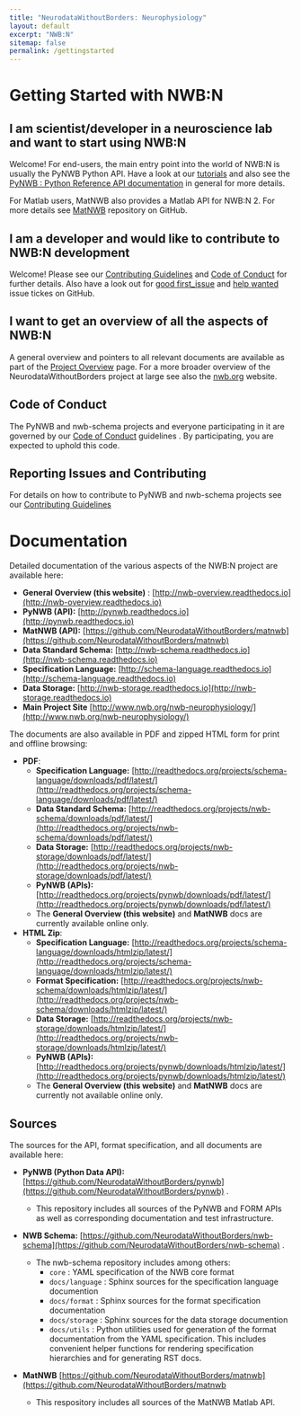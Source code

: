 ```yaml
---
title: "NeurodataWithoutBorders: Neurophysiology"
layout: default
excerpt: "NWB:N"
sitemap: false
permalink: /gettingstarted
---
```



# Getting Started with NWB:N

## I am scientist/developer in a neuroscience lab and want to start using NWB:N

Welcome! For end-users, the main entry point into the world of NWB:N is usually the PyNWB Python API. Have a look
at our  <a href="https://pynwb.readthedocs.io/en/latest/tutorials/index.html"  target="_blank">tutorials</a>
and also see the <a href="{{ site.url }}{{ site.baseurl }}/pynwb">PyNWB : Python Reference API documentation</a>
in general for more details.

For Matlab users, MatNWB also provides a Matlab API for NWB:N 2.  For more details see
<a href="https://github.com/NeurodataWithoutBorders/matnwb"  target="_blank">MatNWB</a> repository on GitHub.

## I am a developer and would like to contribute to NWB:N development

Welcome! Please see our  <a href="{{ site.url }}{{ site.baseurl }}/contributing">Contributing Guidelines</a> and
<a href="{{ site.url }}{{ site.baseurl }}/code_of_conduct">Code of Conduct</a> for further details. Also
have a look out for [good first_issue](https://github.com/NeurodataWithoutBorders/pynwb/issues?q=is%3Aissue+is%3Aopen+label%3A%22good+first+issue%22) and
[help wanted](https://github.com/NeurodataWithoutBorders/pynwb/issues?q=is%3Aissue+is%3Aopen+label%3A%22help+wanted%22)
issue tickes on GitHub.

## I want to get an overview of all the aspects of NWB:N

A general overview and pointers to all relevant documents are available as part of the
<a href="{{ site.url }}{{ site.baseurl }}/overview">Project Overview</a> page. For a more broader overview
of the NeurodataWithoutBorders project at large see also the
<a href="https://www.nwb.org/">nwb.org</a> website.

## Code of Conduct

The PyNWB and nwb-schema projects and everyone participating in it are governed by our
<a href="{{ site.url }}{{ site.baseurl }}/code_of_conduct">Code of Conduct</a> guidelines .
By participating, you are expected to uphold this code.

## Reporting Issues and Contributing

For details on how to contribute to PyNWB and nwb-schema projects see
our <a href="{{ site.url }}{{ site.baseurl }}/contributing">Contributing Guidelines</a>

# Documentation

Detailed documentation of the various aspects of the NWB:N project are available here:

* **General Overview (this website)** : [http://nwb-overview.readthedocs.io](http://nwb-overview.readthedocs.io)
* **PyNWB (API):** [http://pynwb.readthedocs.io](http://pynwb.readthedocs.io)
* **MatNWB (API):** [https://github.com/NeurodataWithoutBorders/matnwb](https://github.com/NeurodataWithoutBorders/matnwb)
* **Data Standard Schema:** [http://nwb-schema.readthedocs.io](http://nwb-schema.readthedocs.io)
* **Specification Language:** [http://schema-language.readthedocs.io](http://schema-language.readthedocs.io)
* **Data Storage:** [http://nwb-storage.readthedocs.io](http://nwb-storage.readthedocs.io)
* **Main Project Site** [http://www.nwb.org/nwb-neurophysiology/](http://www.nwb.org/nwb-neurophysiology/)

The documents are also available in PDF and zipped HTML form for print and offline browsing:

* **PDF**:
    * **Specification Language:** [http://readthedocs.org/projects/schema-language/downloads/pdf/latest/](http://readthedocs.org/projects/schema-language/downloads/pdf/latest/)
    * **Data Standard Schema:** [http://readthedocs.org/projects/nwb-schema/downloads/pdf/latest/](http://readthedocs.org/projects/nwb-schema/downloads/pdf/latest/)
    * **Data Storage:** [http://readthedocs.org/projects/nwb-storage/downloads/pdf/latest/](http://readthedocs.org/projects/nwb-storage/downloads/pdf/latest/)
    * **PyNWB (APIs):** [http://readthedocs.org/projects/pynwb/downloads/pdf/latest/](http://readthedocs.org/projects/pynwb/downloads/pdf/latest/)
    * The **General Overview (this website)** and **MatNWB** docs are currently available online only.
* **HTML Zip**:
    * **Specification Language:** [http://readthedocs.org/projects/schema-language/downloads/htmlzip/latest/](http://readthedocs.org/projects/schema-language/downloads/htmlzip/latest/)
    * **Format Specification:** [http://readthedocs.org/projects/nwb-schema/downloads/htmlzip/latest/](http://readthedocs.org/projects/nwb-schema/downloads/htmlzip/latest/)
    * **Data Storage:** [http://readthedocs.org/projects/nwb-storage/downloads/htmlzip/latest/](http://readthedocs.org/projects/nwb-storage/downloads/htmlzip/latest/)
    * **PyNWB (APIs):** [http://readthedocs.org/projects/pynwb/downloads/htmlzip/latest/](http://readthedocs.org/projects/pynwb/downloads/htmlzip/latest/)
    * The **General Overview (this website)** and **MatNWB** docs are currently not available online only.

Sources
-------

The sources for the API, format specification, and all documents are available here:

* **PyNWB (Python Data API):** [https://github.com/NeurodataWithoutBorders/pynwb](https://github.com/NeurodataWithoutBorders/pynwb) .
    * This repository includes all sources of the PyNWB and FORM APIs as well as
      corresponding documentation and test infrastructure.

* **NWB Schema:** [https://github.com/NeurodataWithoutBorders/nwb-schema](https://github.com/NeurodataWithoutBorders/nwb-schema) .
    * The nwb-schema repository includes among others:
        * ``core`` : YAML specification of the NWB core format
        * ``docs/language`` : Sphinx sources for the specification language documention
        * ``docs/format`` : Sphinx sources for the format specification documentation
        * ``docs/storage`` : Sphinx sources for the data storage documention
        * ``docs/utils`` : Python utilities used for generation of the format documentation from the YAML specification.
          This includes convenient helper functions for rendering specification hierarchies and for generating RST docs.

* **MatNWB** [https://github.com/NeurodataWithoutBorders/matnwb](https://github.com/NeurodataWithoutBorders/matnwb
    * This respository includes all sources of the MatNWB Matlab API.


